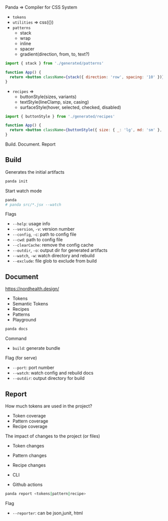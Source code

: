Panda => Compiler for CSS System

- `tokens`
- `utilities` => css({})
- `patterns`
  - stack
  - wrap
  - inline
  - spacer
  - gradient(direction, from, to, text?)

```jsx
import { stack } from './generated/patterns'

function App() {
  return <button className={stack({ direction: 'row', spacing: '10' })}>Click me</button>
}
```

- `recipes` =>
  - buttonStyle(sizes, variants)
  - textStyle(lineClamp, size, casing)
  - surfaceStyle(hover, selected, checked, disabled)

```jsx
import { buttonStyle } from './generated/recipes'

function App() {
  return <button className={buttonStyle({ size: { _: 'lg', md: 'sm' }, variant: 'solid' })}>Click me</button>
}
```

Build. Document. Report

## Build

Generates the initial artifacts

```sh
panda init
```

Start watch mode

```sh
panda
# panda src/*.jsx --watch
```

Flags

- `--help`: usage info
- `--version`, `-v`: version number
- `--config`, `-c`: path to config file
- `--cwd`: path to config file
- `--clearCache`: remove the config cache
- `--outdir`, `-o`: output dir for generated artifacts
- `--watch`, `-w`: watch directory and rebuild
- `--exclude`: file glob to exclude from build

## Document

https://nordhealth.design/

- Tokens
- Semantic Tokens
- Recipes
- Patterns
- Playground

```sh
panda docs
```

Command

- `build`: generate bundle

Flag (for serve)

- `--port`: port number
- `--watch`: watch config and rebuild docs
- `--outdir`: output directory for build

## Report

How much tokens are used in the project?

- Token coverage
- Pattern coverage
- Recipe coverage

The impact of changes to the project (or files)

- Token changes
- Pattern changes
- Recipe changes

- CLI
- Github actions

```sh
panda report <tokens|pattern|recipe>
```

Flag

- `--reporter`: can be json,junit, html
